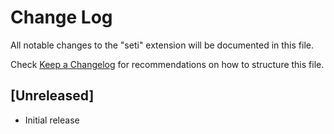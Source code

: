 # Change Log

All notable changes to the "seti" extension will be documented in this file.

Check [Keep a Changelog](http://keepachangelog.com/) for recommendations on how to structure this file.

## [Unreleased]

- Initial release
